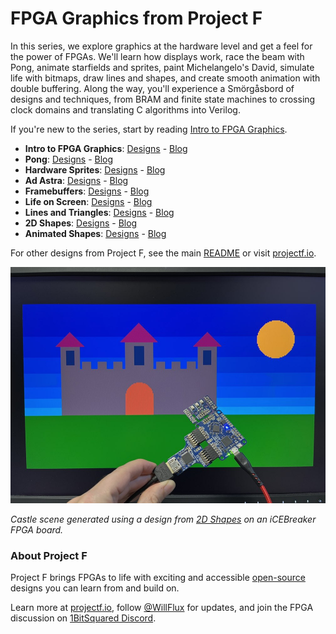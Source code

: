 # FPGA Graphics from Project F

In this series, we explore graphics at the hardware level and get a feel for the power of FPGAs. We'll learn how displays work, race the beam with Pong, animate starfields and sprites, paint Michelangelo's David, simulate life with bitmaps, draw lines and shapes, and create smooth animation with double buffering. Along the way, you'll experience a Smörgåsbord of designs and techniques, from BRAM and finite state machines to crossing clock domains and translating C algorithms into Verilog.

If you're new to the series, start by reading [Intro to FPGA Graphics](https://projectf.io/posts/fpga-graphics/).

* **Intro to FPGA Graphics**: [Designs](fpga-graphics) - [Blog](https://projectf.io/posts/fpga-graphics/)
* **Pong**: [Designs](pong) - [Blog](https://projectf.io/posts/fpga-pong/)
* **Hardware Sprites**: [Designs](hardware-sprites) - [Blog](https://projectf.io/posts/hardware-sprites/)
* **Ad Astra**: [Designs](ad-astra) - [Blog](https://projectf.io/posts/fpga-ad-astra/)
* **Framebuffers**: [Designs](framebuffers) - [Blog](https://projectf.io/posts/framebuffers/)
* **Life on Screen**: [Designs](life-on-screen) - [Blog](https://projectf.io/posts/life-on-screen/)
* **Lines and Triangles**: [Designs](lines-and-triangles) - [Blog](https://projectf.io/posts/lines-and-triangles/)
* **2D Shapes**: [Designs](2d-shapes) - [Blog](https://projectf.io/posts/fpga-shapes/)
* **Animated Shapes**: [Designs](animated-shapes) - [Blog](https://projectf.io/posts/animated-shapes/)

For other designs from Project F, see the main [README](../README.md) or visit [projectf.io](https://projectf.io/).

![](../doc/img/2d-shapes.jpg?raw=true "")

_Castle scene generated using a design from [2D Shapes](2d-shapes) on an iCEBreaker FPGA board._

### About Project F

Project F brings FPGAs to life with exciting and accessible [open-source](../LICENSE) designs you can learn from and build on.

Learn more at [projectf.io](https://projectf.io/), follow [@WillFlux](https://twitter.com/WillFlux) for updates, and join the FPGA discussion on [1BitSquared Discord](https://1bitsquared.com/pages/chat).

